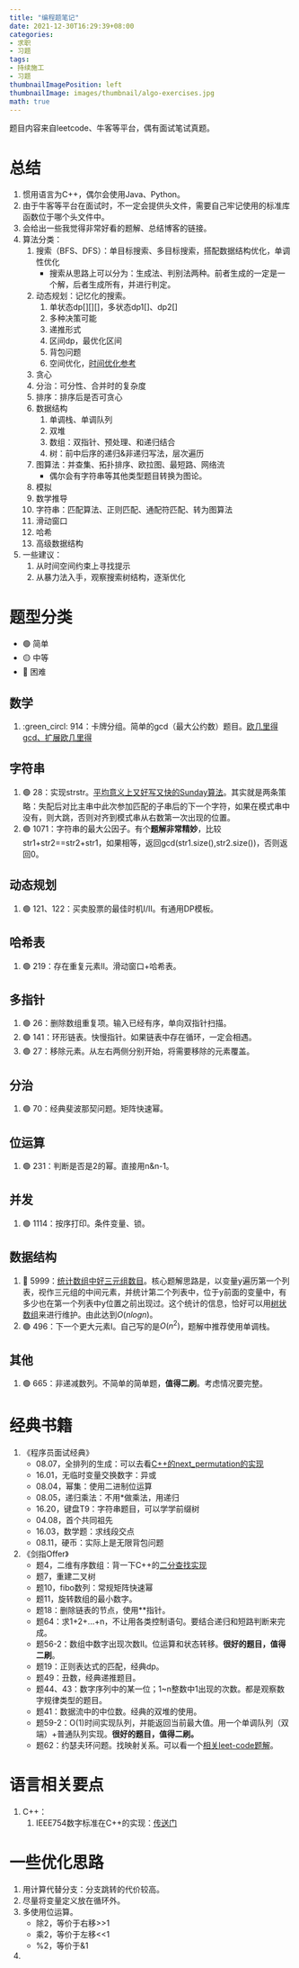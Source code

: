 ```yaml
---
title: "编程题笔记"
date: 2021-12-30T16:29:39+08:00
categories:
- 求职
- 习题
tags:
- 持续施工
- 习题
thumbnailImagePosition: left
thumbnailImage: images/thumbnail/algo-exercises.jpg
math: true
---
```

题目内容来自leetcode、牛客等平台，偶有面试笔试真题。
<!--more-->
# 总结
1. 惯用语言为C++，偶尔会使用Java、Python。
1. 由于牛客等平台在面试时，不一定会提供头文件，需要自己牢记使用的标准库函数位于哪个头文件中。
1. 会给出一些我觉得非常好看的题解、总结博客的链接。
1. 算法分类：
    1. 搜索（BFS、DFS）：单目标搜索、多目标搜索，搭配数据结构优化，单调性优化
        - 搜索从思路上可以分为：生成法、判别法两种。前者生成的一定是一个解，后者生成所有，并进行判定。
    1. 动态规划：记忆化的搜索。
        1. 单状态dp[][][]，多状态dp1[]、dp2[]
        1. 多种决策可能
        1. 递推形式
        1. 区间dp，最优化区间
        1. 背包问题
        1. 空间优化，[时间优化参考](https://www.cnblogs.com/flipped/p/9669202.html)
    1. 贪心
    1. 分治：可分性、合并时的复杂度
    1. 排序：排序后是否可贪心
    1. 数据结构
        1. 单调栈、单调队列
        1. 双堆
        1. 数组：双指针、预处理、和递归结合
        1. 树：前中后序的递归&非递归写法，层次遍历
    1. 图算法：并查集、拓扑排序、欧拉图、最短路、网络流
        - 偶尔会有字符串等其他类型题目转换为图论。
    1. 模拟
    1. 数学推导
    1. 字符串：匹配算法、正则匹配、通配符匹配、转为图算法
    1. 滑动窗口
    1. 哈希
    1. 高级数据结构
1. 一些建议：
    1. 从时间空间约束上寻找提示
    1. 从暴力法入手，观察搜索树结构，逐渐优化
# 题型分类
- :green_circle: 简单
- :yellow_circle: 中等
- :red_circle: 困难

## 数学
1. :green_circl: 914：卡牌分组。简单的gcd（最大公约数）题目。[欧几里得gcd、扩展欧几里得](https://zhuanlan.zhihu.com/p/58241990)

## 字符串
1. :green_circle: 28：实现strstr。[平均意义上又好写又快的Sunday算法](https://blog.csdn.net/q547550831/article/details/51860017)。其实就是两条策略：失配后对比主串中此次参加匹配的子串后的下一个字符，如果在模式串中没有，则大跳，否则对齐到模式串从右数第一次出现的位置。
1. :green_circle: 1071：字符串的最大公因子。有个**题解非常精妙**，比较str1+str2==str2+str1，如果相等，返回gcd(str1.size(),str2.size())，否则返回0。

## 动态规划
1. :green_circle: 121、122：买卖股票的最佳时机I/II。有通用DP模板。

## 哈希表
1. :green_circle: 219：存在重复元素II。滑动窗口+哈希表。

## 多指针
1. :green_circle: 26：删除数组重复项。输入已经有序，单向双指针扫描。
1. :green_circle: 141：环形链表。快慢指针。如果链表中存在循环，一定会相遇。
1. :green_circle: 27：移除元素。从左右两侧分别开始，将需要移除的元素覆盖。

## 分治
1. :green_circle: 70：经典斐波那契问题。矩阵快速幂。

## 位运算
1. :green_circle: 231：判断是否是2的幂。直接用n&n-1。

## 并发
1. :green_circle: 1114：按序打印。条件变量、锁。

## 数据结构
1. :red_circle: 5999：[统计数组中好三元组数目](https://leetcode-cn.com/problems/count-good-triplets-in-an-array/)。核心题解思路是，以变量y遍历第一个列表，视作三元组的中间元素，并统计第二个列表中，位于y前面的变量中，有多少也在第一个列表中y位置之前出现过。这个统计的信息，恰好可以用[树状数组](https://zhuanlan.zhihu.com/p/93795692)来进行维护。由此达到$O(nlogn)$。
1. :green_circle: 496：下一个更大元素I。自己写的是$O(n^2)$，题解中推荐使用单调栈。

## 其他
1. :green_circle: 665：非递减数列。不简单的简单题，**值得二刷**。考虑情况要完整。

# 经典书籍
1. 《程序员面试经典》
    - 08.07，全排列的生成：可以去看[C++的next_permutation的实现](https://zh.cppreference.com/w/cpp/algorithm/next_permutation)
    - 16.01，无临时变量交换数字：异或
    - 08.04，幂集：使用二进制位运算
    - 08.05，递归乘法：不用*做乘法，用递归
    - 16.20，键盘T9：字符串题目，可以学学前缀树
    - 04.08，首个共同祖先
    - 16.03，数学题：求线段交点
    - 08.11，硬币：实际上是无限背包问题
1. 《剑指Offer》
    - 题4，二维有序数组：背一下C++的[二分查找实现](https://zh.cppreference.com/w/cpp/algorithm/upper_bound)
    - 题7，重建二叉树
    - 题10，fibo数列：常规矩阵快速幂
    - 题11，旋转数组的最小数字。
    - 题18：删除链表的节点，使用**指针。
    - 题64：求1+2+...+n，不让用各类控制语句。要结合递归和短路判断来完成。
    - 题56-2：数组中数字出现次数II。位运算和状态转移。**很好的题目，值得二刷**。
    - 题19：正则表达式的匹配，经典dp。
    - 题49：丑数，经典递推题目。
    - 题44、43：数字序列中的某一位；1~n整数中1出现的次数。都是观察数字规律类型的题目。
    - 题41：数据流中的中位数。经典的双堆的使用。
    - 题59-2：O(1)时间实现队列，并能返回当前最大值。用一个单调队列（双端）+普通队列实现。**很好的题目，值得二刷。**
    - 题62：约瑟夫环问题。找映射关系。可以看一个[相关leet-code题解](https://leetcode-cn.com/problems/yuan-quan-zhong-zui-hou-sheng-xia-de-shu-zi-lcof/solution/yuan-quan-zhong-zui-hou-sheng-xia-de-shu-zi-by-lee/)。
# 语言相关要点
1. C++：
    1. IEEE754数字标准在C++的实现：[传送门](https://zh.cppreference.com/w/cpp/language/types)

# 一些优化思路
1. 用计算代替分支：分支跳转的代价较高。
1. 尽量将变量定义放在循环外。
1. 多使用位运算。
    - 除2，等价于右移>>1
    - 乘2，等价于左移<<1
    - %2，等价于&1
1. 